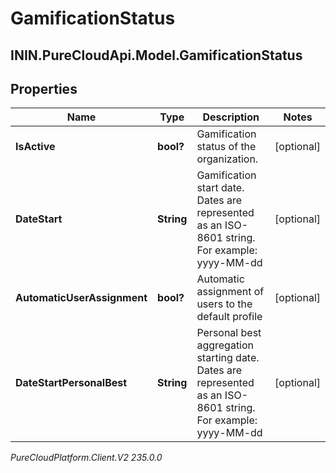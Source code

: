 # GamificationStatus

## ININ.PureCloudApi.Model.GamificationStatus

## Properties

|Name | Type | Description | Notes|
|------------ | ------------- | ------------- | -------------|
| **IsActive** | **bool?** | Gamification status of the organization. | [optional] |
| **DateStart** | **String** | Gamification start date. Dates are represented as an ISO-8601 string. For example: yyyy-MM-dd | [optional] |
| **AutomaticUserAssignment** | **bool?** | Automatic assignment of users to the default profile | [optional] |
| **DateStartPersonalBest** | **String** | Personal best aggregation starting date. Dates are represented as an ISO-8601 string. For example: yyyy-MM-dd | [optional] |



_PureCloudPlatform.Client.V2 235.0.0_
